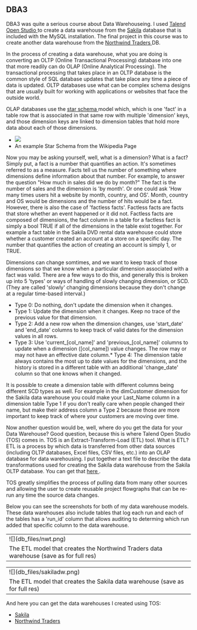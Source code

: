 ## DBA3

DBA3 was quite a serious course about Data Warehouseing.  I used [ Talend Open Studio ](http://www.talend.com/index.php) to create a data warehouse from the [ Sakila](http://dev.mysql.com/doc/workbench/en/wb-sakila-eer-png.html) database that is included with the MySQL installation. The final project in this course was to create another data warehouse from the [ Northwind Traders ](http://msdn.microsoft.com/en-us/library/office/aa140018(v=office.10).aspx) DB.

 In the process of creating a data warehouse, what you are doing is converting an OLTP (Online Transactional Processing) database into one that more readily can do OLAP (Online Analytical Processing). The transactional processing that takes place in an OLTP database is the common style of SQL database updates that take place any time a piece of data is updated. OLTP databases use what can be complex schema designs that are usually built for working with applications or websites that face the outside world. 

OLAP databases use the [ star schema ](http://en.wikipedia.org/wiki/Star_schema) model which, which is one 'fact' in a table row that is associated in that same row with multiple 'dimension' keys, and those dimension keys are linked to dimension tables that hold more data about each of those dimensions. 


*   ![](https://raw.githubusercontent.com/kleinjoshuaa/UIUC_Certificate/master/star_schema.png)
*   An example Star Schema from the Wikipedia Page

Now you may be asking yourself, well, what is a dimension? What is a fact? Simply put, a fact is a number that quantifies an action. It's sometimes referred to as a measure. Facts tell us the number of something where dimensions define information about that number. For example, to answer the question "How much in sales did we do by month?" The fact is the number of sales and the dimension is 'by month'. Or one could ask  'How many times users hit a website by month, country, and OS'. Month, country and OS would be dimensions and the number of hits would be a fact. However, there is also the case of 'factless facts'. Factless facts are facts that store whether an event happened or it did not. Factless facts are composed of dimensions, the fact column in a table for a factless fact is simply a bool TRUE if all of the dimensions in the table exist together. For example a fact table in the Sakila DVD rental data warehouse could store whether a customer created an account at a store on a specific day. The number that quantifies the action of creating an account is simply 1, or TRUE. 

 Dimensions can change somtimes, and we want to keep track of those dimensions so that we know when a particular dimension associated with a fact was valid. There are a few ways to do this, and generally this is broken up into 5 'types' or ways of handling of slowly changing dimension, or SCD. (They are called 'slowly' changing dimensions because they don't change at a regular time-based interval.)

*   Type 0: Do nothing, don't update the dimension when it changes.
*   Type 1: Update the dimension when it changes. Keep no trace of the previous value for that dimension.
*   Type 2: Add a new row when the dimension changes, use 'start_date' and 'end_date' columns to keep track of valid dates for the dimension values in all rows.
*   Type 3: Use 'current_[col_name]' and 'previous_[col_name]' columns to update when a dimension ([col_name]) value changes. The row may or may not have an effective date column.*   Type 4: The dimension table always contains the most up to date values for the dimensions, and the history is stored in a different table with an additional 'change_date' column so that one knows when it changed.

It is possible to create a dimension table with different columns being different SCD types as well. For example in the dimCustomer dimension for the Sakila data warehouse you could make your Last_Name column in a dimension table Type 1 if you don't really care when people changed their name, but make their address column a Type 2 because those are more important to keep track of where your customers are moving over time.

 Now another question would be, well, where do you get the data for your Data Warehouse? Good question, because this is where Talend Open Studio (TOS) comes in. TOS is an Extract-Transform-Load (ETL) tool. What is ETL? ETL is a process by which data is transferred from other data sources (including OLTP databases, Excel files, CSV files, etc.) into an OLAP database for data warehousing. I put together a text file to describe the data transformations used for creating the Sakila data warehouse from the Sakila OLTP database. You can get that [ here ](db_files/dimensions.txt).

TOS greatly simplifies the process of pulling data from many other sources and allowing the user to create reusable project flowgraphs that can be re-run any time the source data changes. 

Below you can see the screenshots for both of my data warehouse models. These data warehouses also include tables that log each run and each of the tables has a 'run_id' column that allows auditing to determing which run added that specific column to the data warehouse.

<table class="image">
<tr><td>![](db_files/nwt.png)</td></tr>
<tr><td class="caption"> The ETL model that creates the Northwind Traders data warehouse (save as for full res)</td></tr>
</table>

<table class="image">
<tr><td>![](db_files/sakiladw.png)</td></tr>
<tr><td class="caption"> The ETL model that creates the Sakila data warehouse (save as for full res)</td></tr>
</table>

 And here you can get the data warehouses I created using TOS:

*   [ Sakila ](db_files/sakiladw.sql)
*   [ Northwind Traders ](db_files/Northwinddw.sql)
